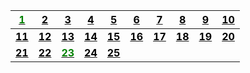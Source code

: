 | [<span style="color:green">**1**</span>](problems/ID001)| [<span style="color:black">**2**</span>](problems/ID002)| [<span style="color:black">**3**</span>](problems/ID003)| [<span style="color:black">**4**</span>](problems/ID004)| [<span style="color:black">**5**</span>](problems/ID005)| [<span style="color:black">**6**</span>](problems/ID006)| [<span style="color:black">**7**</span>](problems/ID007)| [<span style="color:black">**8**</span>](problems/ID008)| [<span style="color:black">**9**</span>](problems/ID009)| [<span style="color:black">**10**</span>](problems/ID010)
|-|-|-|-|-|-|-|-|-|-
| [<span style="color:black">**11**</span>](problems/ID011)| [<span style="color:black">**12**</span>](problems/ID012)| [<span style="color:black">**13**</span>](problems/ID013)| [<span style="color:black">**14**</span>](problems/ID014)| [<span style="color:black">**15**</span>](problems/ID015)| [<span style="color:black">**16**</span>](problems/ID016)| [<span style="color:black">**17**</span>](problems/ID017)| [<span style="color:black">**18**</span>](problems/ID018)| [<span style="color:black">**19**</span>](problems/ID019)| [<span style="color:black">**20**</span>](problems/ID020)
| [<span style="color:black">**21**</span>](problems/ID021)| [<span style="color:black">**22**</span>](problems/ID022)| [<span style="color:green">**23**</span>](problems/ID023)| [<span style="color:black">**24**</span>](problems/ID024)| [<span style="color:black">**25**</span>](problems/ID025)
